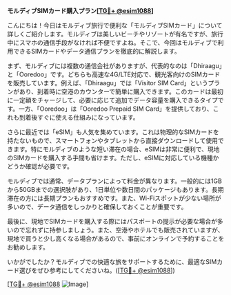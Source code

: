 **モルディブSIMカード購入プラン[[TG💪+ @esim1088](https://t.me/s/esim1088)]**

こんにちは！今日はモルディブ旅行で便利な「モルディブSIMカード」について詳しくご紹介します。モルディブは美しいビーチやリゾートが有名ですが、旅行中にスマホの通信手段がなければ不便ですよね。そこで、今回はモルディブで利用できるSIMカードやデータ通信プランを徹底的に解説します。

まず、モルディブには複数の通信会社がありますが、代表的なのは「Dhiraagu」と「Ooredoo」です。どちらも高速な4G/LTE対応で、観光客向けのSIMカードを販売しています。例えば、「Dhiraagu」では「Visitor SIM Card」というプランがあり、到着時に空港のカウンターで簡単に購入できます。このカードは最初に一定額をチャージして、必要に応じて追加でデータ容量を購入できるタイプです。一方、「Ooredoo」は「Ooredoo Prepaid SIM Card」を提供しており、これも到着後すぐに使える仕組みになっています。

さらに最近では「eSIM」も人気を集めています。これは物理的なSIMカードを持たないもので、スマートフォンやタブレットから直接ダウンロードして使用できます。特にモルディブのような短い滞在の場合、eSIMは非常に便利で、現地のSIMカードを購入する手間も省けます。ただし、eSIMに対応している機種かどうか確認が必要です。

モルディブでは通常、データプランによって料金が異なります。一般的には1GBから50GBまでの選択肢があり、1日単位や数日間のパッケージもあります。長期滞在の方には長期プランもおすすめです。また、Wi-Fiスポットが少ない場所が多いので、データ通信をしっかりと確保しておくことが重要です。

最後に、現地でSIMカードを購入する際にはパスポートの提示が必要な場合が多いので忘れずに持参しましょう。また、空港やホテルでも販売されていますが、現地で買うと少し高くなる場合があるので、事前にオンラインで予約することをお勧めします。

いかがでしたか？モルディブでの快適な旅をサポートするために、最適なSIMカード選びをぜひ参考にしてくださいね。([[TG💪+ @esim1088](https://t.me/s/esim1088)])  

[[TG💪+ @esim1088](https://t.me/s/esim1088) ![Image](https://i.postimg.cc/Y0z9fWf4/image.png)]